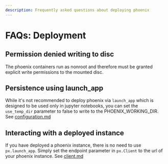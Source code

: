 ```yaml
---
description: Frequently asked questions about deploying phoenix
---
```


# FAQs: Deployment

## Permission denied writing to disc

The phoenix containers run as nonroot and therefore must be granted explicit write permissions to the mounted disc.

## Persistence using launch\_app

While it's not recommended to deploy phoenix via `launch_app` which is designed to be used only in jupyter notebooks, you can set the `use_temp_dir` parameter to false to write to the PHOENIX\_WORKING\_DIR. See [configuration.md](../setup/configuration.md "mention")

## Interacting with a deployed instance

If you have deployed a phoenix instance, there is no need to use `px.launch_app`. Simply set the endpoint parameter in `px.Client` to the url of your phoenix instance. See [client.md](../api/client.md "mention")
